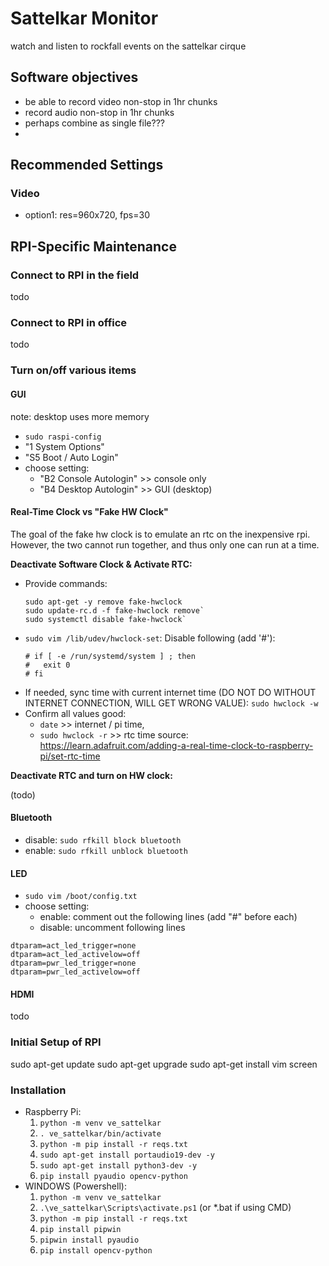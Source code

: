 # Sattelkar Monitor
watch and listen to rockfall events on the sattelkar cirque

## Software objectives
* be able to record video non-stop in 1hr chunks
* record audio non-stop in 1hr chunks
* perhaps combine as single file???
* 

## Recommended Settings
### Video 
* option1: res=960x720, fps=30
## RPI-Specific Maintenance

### Connect to RPI in the field
todo

### Connect to RPI in office
todo

### Turn on/off various items
#### GUI
note: desktop uses more memory
* `sudo raspi-config` 
* "1 System Options" 
* "S5 Boot / Auto Login"
* choose setting:
    * "B2 Console Autologin" >> console only
    * "B4 Desktop Autologin" >> GUI (desktop)

#### Real-Time Clock vs "Fake HW Clock"
The goal of the fake hw clock is to emulate an rtc on the inexpensive rpi. However, the two cannot run together, and thus only one can run at a time.

**Deactivate Software Clock & Activate RTC:**
* Provide commands: 
    ```
    sudo apt-get -y remove fake-hwclock
    sudo update-rc.d -f fake-hwclock remove`
    sudo systemctl disable fake-hwclock`
    ```
* `sudo vim /lib/udev/hwclock-set`: Disable following (add '#'):
    ```
    # if [ -e /run/systemd/system ] ; then
    #   exit 0
    # fi
    ```
* If needed, sync time with current internet time (DO NOT DO WITHOUT INTERNET CONNECTION, WILL GET WRONG VALUE): `sudo hwclock -w`
* Confirm all values good: 
   * `date` >> internet / pi time,
   * `sudo hwclock -r` >> rtc time
source: https://learn.adafruit.com/adding-a-real-time-clock-to-raspberry-pi/set-rtc-time

**Deactivate RTC and turn on HW clock:**

(todo)


#### Bluetooth
* disable: `sudo rfkill block bluetooth`
* enable: `sudo rfkill unblock bluetooth`

#### LED
* `sudo vim /boot/config.txt`
* choose setting:
    * enable: comment out the following lines (add "#" before each)
    * disable: uncomment following lines
```
dtparam=act_led_trigger=none
dtparam=act_led_activelow=off
dtparam=pwr_led_trigger=none
dtparam=pwr_led_activelow=off
```

#### HDMI
todo

### Initial Setup of RPI
sudo apt-get update
sudo apt-get upgrade
sudo apt-get install vim screen

### Installation
* Raspberry Pi:
    1. `python -m venv ve_sattelkar`
    1. `. ve_sattelkar/bin/activate`
    2. `python -m pip install -r reqs.txt`
    3. `sudo apt-get install portaudio19-dev -y`
    4. `sudo apt-get install python3-dev -y`
    5. `pip install pyaudio opencv-python`
* WINDOWS (Powershell):
    1. `python -m venv ve_sattelkar`
    1. `.\ve_sattelkar\Scripts\activate.ps1` (or *.bat if using CMD)
    2. `python -m pip install -r reqs.txt`
    3. `pip install pipwin`
    4. `pipwin install pyaudio`
    5. `pip install opencv-python`

